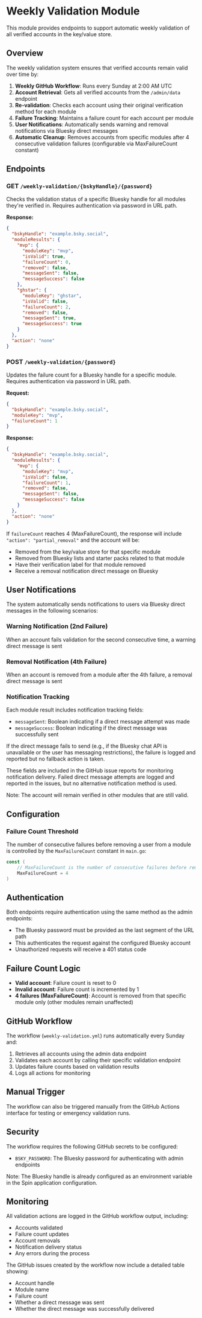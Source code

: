 # Weekly Validation Module

This module provides endpoints to support automatic weekly validation of all verified accounts in the key/value store.

## Overview

The weekly validation system ensures that verified accounts remain valid over time by:

1. **Weekly GitHub Workflow**: Runs every Sunday at 2:00 AM UTC
2. **Account Retrieval**: Gets all verified accounts from the `/admin/data` endpoint
3. **Re-validation**: Checks each account using their original verification method for each module
4. **Failure Tracking**: Maintains a failure count for each account per module
5. **User Notifications**: Automatically sends warning and removal notifications via Bluesky direct messages
6. **Automatic Cleanup**: Removes accounts from specific modules after 4 consecutive validation failures (configurable via MaxFailureCount constant)

## Endpoints

### GET `/weekly-validation/{bskyHandle}/{password}`

Checks the validation status of a specific Bluesky handle for all modules they're verified in. Requires authentication via password in URL path.

**Response:**
```json
{
  "bskyHandle": "example.bsky.social",
  "moduleResults": {
    "mvp": {
      "moduleKey": "mvp",
      "isValid": true,
      "failureCount": 0,
      "removed": false,
      "messageSent": false,
      "messageSuccess": false
    },
    "ghstar": {
      "moduleKey": "ghstar", 
      "isValid": false,
      "failureCount": 2,
      "removed": false,
      "messageSent": true,
      "messageSuccess": true
    }
  },
  "action": "none"
}
```

### POST `/weekly-validation/{password}`

Updates the failure count for a Bluesky handle for a specific module. Requires authentication via password in URL path.

**Request:**
```json
{
  "bskyHandle": "example.bsky.social",
  "moduleKey": "mvp", 
  "failureCount": 1
}
```

**Response:**
```json
{
  "bskyHandle": "example.bsky.social",
  "moduleResults": {
    "mvp": {
      "moduleKey": "mvp",
      "isValid": false,
      "failureCount": 1,
      "removed": false,
      "messageSent": false,
      "messageSuccess": false
    }
  },
  "action": "none"
}
```

If `failureCount` reaches 4 (MaxFailureCount), the response will include `"action": "partial_removal"` and the account will be:
- Removed from the key/value store for that specific module
- Removed from Bluesky lists and starter packs related to that module
- Have their verification label for that module removed
- Receive a removal notification direct message on Bluesky

## User Notifications

The system automatically sends notifications to users via Bluesky direct messages in the following scenarios:

### Warning Notification (2nd Failure)
When an account fails validation for the second consecutive time, a warning direct message is sent

### Removal Notification (4th Failure)  
When an account is removed from a module after the 4th failure, a removal direct message is sent

### Notification Tracking
Each module result includes notification tracking fields:
- `messageSent`: Boolean indicating if a direct message attempt was made
- `messageSuccess`: Boolean indicating if the direct message was successfully sent

If the direct message fails to send (e.g., if the Bluesky chat API is unavailable or the user has messaging restrictions), the failure is logged and reported but no fallback action is taken.

These fields are included in the GitHub issue reports for monitoring notification delivery. Failed direct message attempts are logged and reported in the issues, but no alternative notification method is used.

Note: The account will remain verified in other modules that are still valid.

## Configuration

### Failure Count Threshold

The number of consecutive failures before removing a user from a module is controlled by the `MaxFailureCount` constant in `main.go`:

```go
const (
    // MaxFailureCount is the number of consecutive failures before removing a user from a module
    MaxFailureCount = 4
)
```

## Authentication

Both endpoints require authentication using the same method as the admin endpoints:
- The Bluesky password must be provided as the last segment of the URL path
- This authenticates the request against the configured Bluesky account
- Unauthorized requests will receive a 401 status code

## Failure Count Logic

- **Valid account**: Failure count is reset to 0
- **Invalid account**: Failure count is incremented by 1
- **4 failures (MaxFailureCount)**: Account is removed from that specific module only (other modules remain unaffected)

## GitHub Workflow

The workflow (`weekly-validation.yml`) runs automatically every Sunday and:

1. Retrieves all accounts using the admin data endpoint
2. Validates each account by calling their specific validation endpoint
3. Updates failure counts based on validation results
4. Logs all actions for monitoring

## Manual Trigger

The workflow can also be triggered manually from the GitHub Actions interface for testing or emergency validation runs.

## Security

The workflow requires the following GitHub secrets to be configured:
- `BSKY_PASSWORD`: The Bluesky password for authenticating with admin endpoints

Note: The Bluesky handle is already configured as an environment variable in the Spin application configuration.

## Monitoring

All validation actions are logged in the GitHub workflow output, including:
- Accounts validated
- Failure count updates  
- Account removals
- Notification delivery status
- Any errors during the process

The GitHub issues created by the workflow now include a detailed table showing:
- Account handle
- Module name  
- Failure count
- Whether a direct message was sent
- Whether the direct message was successfully delivered
